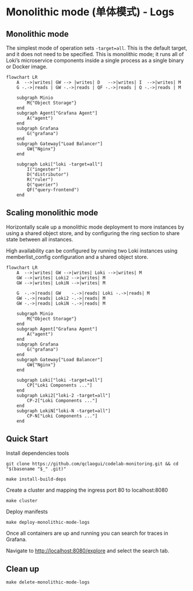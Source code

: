 # Monolithic mode (单体模式) - Logs

## Monolithic mode

The simplest mode of operation sets `-target=all`. This is the default target, and it does not need to be specified. This is monolithic mode; it runs all of Loki’s microservice components inside a single process as a single binary or Docker image.

```mermaid
flowchart LR
    A  -->|writes| GW --> |writes| D   -->|writes| I  -->|writes| M
    G -.->|reads | GW -.->|reads | QF -.->|reads | Q -.->|reads | M

    subgraph Minio
        M{"Object Storage"}
    end
    subgraph Agent["Grafana Agent"]
        A("agent")
    end
    subgraph Grafana
        G("grafana")
    end
    subgraph Gateway["Load Balancer"]
        GW{"Nginx"}
    end

    subgraph Loki["loki -target=all"]
        I("ingester")
        D("distributor")
        R("ruler")
        Q("querier")
        QF("query-frontend")
    end
```

## Scaling monolithic mode

Horizontally scale up a monolithic mode deployment to more instances by using a shared object store, and by configuring the ring section to share state between all instances.

High availability can be configured by running two Loki instances using memberlist_config configuration and a shared object store.

```mermaid
flowchart LR
    A  -->|writes| GW -->|writes| Loki -->|writes| M
    GW -->|writes| Loki2 -->|writes| M
    GW -->|writes| LokiN -->|writes| M

    G  -.->|reads| GW    -.->|reads| Loki -.->|reads| M
    GW -.->|reads| Loki2 -.->|reads| M
    GW -.->|reads| LokiN -.->|reads| M

    subgraph Minio
        M{"Object Storage"}
    end
    subgraph Agent["Grafana Agent"]
        A("agent")
    end
    subgraph Grafana
        G("grafana")
    end
    subgraph Gateway["Load Balancer"]
        GW{"Nginx"}
    end

    subgraph Loki["loki -target=all"]
        CP["Loki Components ..."]
    end
    subgraph Loki2["loki-2 -target=all"]
        CP-2["Loki Components ..."]
    end
    subgraph LokiN["loki-N -target=all"]
        CP-N["Loki Components ..."]
    end
```

## Quick Start

Install dependencies tools

```shell
git clone https://github.com/qclaogui/codelab-monitoring.git && cd "$(basename "$_" .git)"

make install-build-deps
```

Create a cluster and mapping the ingress port 80 to localhost:8080

```shell
make cluster
```

Deploy manifests

```shell
make deploy-monolithic-mode-logs
```

Once all containers are up and running you can search for traces in Grafana.

Navigate to [http://localhost:8080/explore](http://localhost:8080/explore) and select the search tab.

## Clean up

```shell
make delete-monolithic-mode-logs
```
